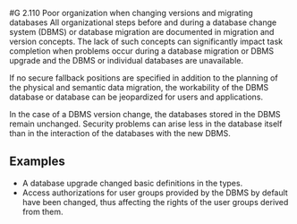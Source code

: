#G 2.110 Poor organization when changing versions and migrating databases
All organizational steps before and during a database change system (DBMS) or database migration are documented in migration and version concepts. The lack of such concepts can significantly impact task completion when problems occur during a database migration or DBMS upgrade and the DBMS or individual databases are unavailable.

If no secure fallback positions are specified in addition to the planning of the physical and semantic data migration, the workability of the DBMS database or database can be jeopardized for users and applications.

In the case of a DBMS version change, the databases stored in the DBMS remain unchanged. Security problems can arise less in the database itself than in the interaction of the databases with the new DBMS.



## Examples 
* A database upgrade changed basic definitions in the types.
* Access authorizations for user groups provided by the DBMS by default have been changed, thus affecting the rights of the user groups derived from them.




